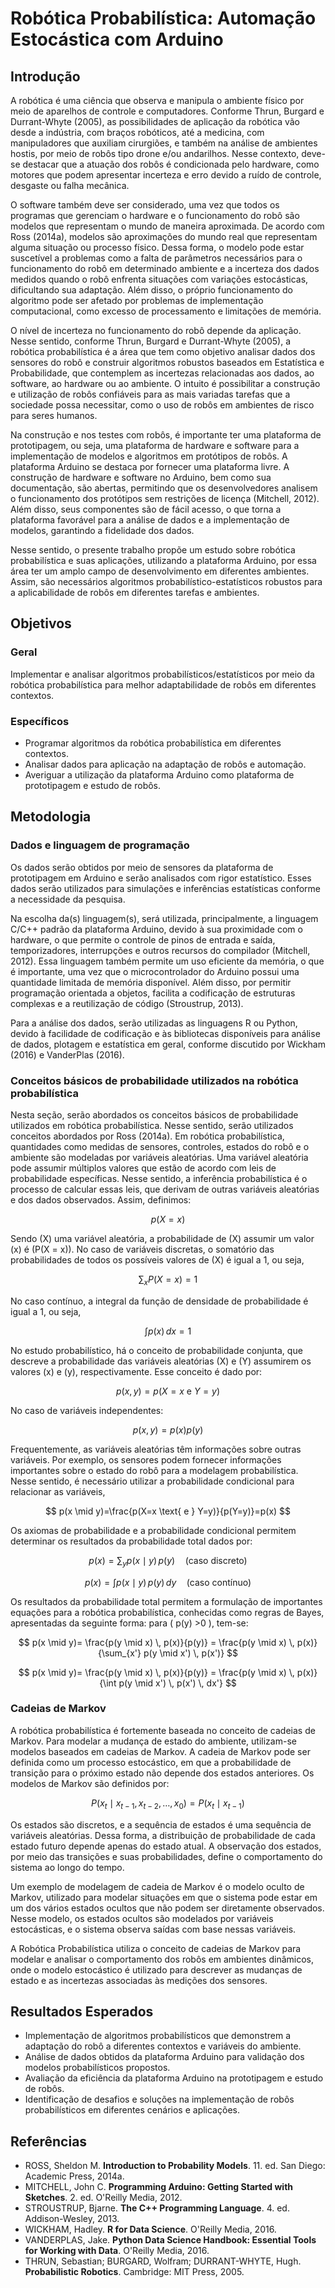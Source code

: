 # Robótica Probabilística: Automação Estocástica com Arduino

## Introdução

A robótica é uma ciência que observa e manipula o ambiente físico por meio de aparelhos de controle e computadores. Conforme Thrun, Burgard e Durrant-Whyte (2005), as possibilidades de aplicação da robótica vão desde a indústria, com braços robóticos, até a medicina, com manipuladores que auxiliam cirurgiões, e também na análise de ambientes hostis, por meio de robôs tipo drone e/ou andarilhos. Nesse contexto, deve-se destacar que a atuação dos robôs é condicionada pelo hardware, como motores que podem apresentar incerteza e erro devido a ruído de controle, desgaste ou falha mecânica.

O software também deve ser considerado, uma vez que todos os programas que gerenciam o hardware e o funcionamento do robô são modelos que representam o mundo de maneira aproximada. De acordo com Ross (2014a), modelos são aproximações do mundo real que representam alguma situação ou processo físico. Dessa forma, o modelo pode estar suscetível a problemas como a falta de parâmetros necessários para o funcionamento do robô em determinado ambiente e a incerteza dos dados medidos quando o robô enfrenta situações com variações estocásticas, dificultando sua adaptação. Além disso, o próprio funcionamento do algoritmo pode ser afetado por problemas de implementação computacional, como excesso de processamento e limitações de memória.

O nível de incerteza no funcionamento do robô depende da aplicação. Nesse sentido, conforme Thrun, Burgard e Durrant-Whyte (2005), a robótica probabilística é a área que tem como objetivo analisar dados dos sensores do robô e construir algoritmos robustos baseados em Estatística e Probabilidade, que contemplem as incertezas relacionadas aos dados, ao software, ao hardware ou ao ambiente. O intuito é possibilitar a construção e utilização de robôs confiáveis para as mais variadas tarefas que a sociedade possa necessitar, como o uso de robôs em ambientes de risco para seres humanos.

Na construção e nos testes com robôs, é importante ter uma plataforma de prototipagem, ou seja, uma plataforma de hardware e software para a implementação de modelos e algoritmos em protótipos de robôs. A plataforma Arduino se destaca por fornecer uma plataforma livre. A construção de hardware e software no Arduino, bem como sua documentação, são abertas, permitindo que os desenvolvedores analisem o funcionamento dos protótipos sem restrições de licença (Mitchell, 2012). Além disso, seus componentes são de fácil acesso, o que torna a plataforma favorável para a análise de dados e a implementação de modelos, garantindo a fidelidade dos dados.

Nesse sentido, o presente trabalho propõe um estudo sobre robótica probabilística e suas aplicações, utilizando a plataforma Arduino, por essa área ter um amplo campo de desenvolvimento em diferentes ambientes. Assim, são necessários algoritmos probabilístico-estatísticos robustos para a aplicabilidade de robôs em diferentes tarefas e ambientes.

## Objetivos

### Geral

Implementar e analisar algoritmos probabilísticos/estatísticos por meio da robótica probabilística para melhor adaptabilidade de robôs em diferentes contextos.

### Específicos

- Programar algoritmos da robótica probabilística em diferentes contextos.
- Analisar dados para aplicação na adaptação de robôs e automação.
- Averiguar a utilização da plataforma Arduino como plataforma de prototipagem e estudo de robôs.

## Metodologia

### Dados e linguagem de programação

Os dados serão obtidos por meio de sensores da plataforma de prototipagem em Arduino e serão analisados com rigor estatístico. Esses dados serão utilizados para simulações e inferências estatísticas conforme a necessidade da pesquisa.

Na escolha da(s) linguagem(s), será utilizada, principalmente, a linguagem C/C++ padrão da plataforma Arduino, devido à sua proximidade com o hardware, o que permite o controle de pinos de entrada e saída, temporizadores, interrupções e outros recursos do compilador (Mitchell, 2012). Essa linguagem também permite um uso eficiente da memória, o que é importante, uma vez que o microcontrolador do Arduino possui uma quantidade limitada de memória disponível. Além disso, por permitir programação orientada a objetos, facilita a codificação de estruturas complexas e a reutilização de código (Stroustrup, 2013).

Para a análise dos dados, serão utilizadas as linguagens R ou Python, devido à facilidade de codificação e às bibliotecas disponíveis para análise de dados, plotagem e estatística em geral, conforme discutido por Wickham (2016) e VanderPlas (2016).

### Conceitos básicos de probabilidade utilizados na robótica probabilística

Nesta seção, serão abordados os conceitos básicos de probabilidade utilizados em robótica probabilística. Nesse sentido, serão utilizados conceitos abordados por Ross (2014a). Em robótica probabilística, quantidades como medidas de sensores, controles, estados do robô e o ambiente são modeladas por variáveis aleatórias. Uma variável aleatória pode assumir múltiplos valores que estão de acordo com leis de probabilidade específicas. Nesse sentido, a inferência probabilística é o processo de calcular essas leis, que derivam de outras variáveis aleatórias e dos dados observados. Assim, definimos:


```math
p(X=x)
````

Sendo \(X\) uma variável aleatória, a probabilidade de \(X\) assumir um valor \(x\) é \(P(X = x)\). No caso de variáveis discretas, o somatório das probabilidades de todos os possíveis valores de \(X\) é igual a 1, ou seja,

$$
\sum_x P(X=x)=1
$$

No caso contínuo, a integral da função de densidade de probabilidade é igual a 1, ou seja,

$$
\int p(x) \, dx = 1
$$

No estudo probabilístico, há o conceito de probabilidade conjunta, que descreve a probabilidade das variáveis aleatórias \(X\) e \(Y\) assumirem os valores \(x\) e \(y\), respectivamente. Esse conceito é dado por:

$$
p(x,y)=p(X=x \text{ e } Y=y)
$$

No caso de variáveis independentes:

$$
p(x,y)=p(x)p(y)
$$

Frequentemente, as variáveis aleatórias têm informações sobre outras variáveis. Por exemplo, os sensores podem fornecer informações importantes sobre o estado do robô para a modelagem probabilística. Nesse sentido, é necessário utilizar a probabilidade condicional para relacionar as variáveis,

$$
p(x \mid y)=\frac{p(X=x \text{ e } Y=y)}{p(Y=y)}=p(x)
$$

Os axiomas de probabilidade e a probabilidade condicional permitem determinar os resultados da probabilidade total dados por:

$$
p(x)=\sum_y p(x \mid y) \, p(y) \quad \text{(caso discreto)}
$$

$$
p(x)=\int p(x \mid y) \, p(y) \, dy \quad \text{(caso contínuo)}
$$

Os resultados da probabilidade total permitem a formulação de importantes equações para a robótica probabilística, conhecidas como regras de Bayes, apresentadas da seguinte forma: para \( p(y) >0 \), tem-se:

$$
p(x \mid y)= \frac{p(y \mid x) \, p(x)}{p(y)} = \frac{p(y \mid x) \, p(x)}{\sum_{x'} p(y \mid x') \, p(x')}
$$

$$
p(x \mid y)= \frac{p(y \mid x) \, p(x)}{p(y)} = \frac{p(y \mid x) \, p(x)}{\int p(y \mid x') \, p(x') \, dx'}
$$

### Cadeias de Markov

A robótica probabilística é fortemente baseada no conceito de cadeias de Markov. Para modelar a mudança de estado do ambiente, utilizam-se modelos baseados em cadeias de Markov. A cadeia de Markov pode ser definida como um processo estocástico, em que a probabilidade de transição para o próximo estado não depende dos estados anteriores. Os modelos de Markov são definidos por:

$$
P(x_t \mid x_{t-1}, x_{t-2}, \dots, x_0)=P(x_t \mid x_{t-1})
$$

Os estados são discretos, e a sequência de estados é uma sequência de variáveis aleatórias. Dessa forma, a distribuição de probabilidade de cada estado futuro depende apenas do estado atual. A observação dos estados, por meio das transições e suas probabilidades, define o comportamento do sistema ao longo do tempo.

Um exemplo de modelagem de cadeia de Markov é o modelo oculto de Markov, utilizado para modelar situações em que o sistema pode estar em um dos vários estados ocultos que não podem ser diretamente observados. Nesse modelo, os estados ocultos são modelados por variáveis estocásticas, e o sistema observa saídas com base nessas variáveis.

A Robótica Probabilística utiliza o conceito de cadeias de Markov para modelar e analisar o comportamento dos robôs em ambientes dinâmicos, onde o modelo estocástico é utilizado para descrever as mudanças de estado e as incertezas associadas às medições dos sensores.

## Resultados Esperados

- Implementação de algoritmos probabilísticos que demonstrem a adaptação do robô a diferentes contextos e variáveis do ambiente.
- Análise de dados obtidos da plataforma Arduino para validação dos modelos probabilísticos propostos.
- Avaliação da eficiência da plataforma Arduino na prototipagem e estudo de robôs.
- Identificação de desafios e soluções na implementação de robôs probabilísticos em diferentes cenários e aplicações.

## Referências

- ROSS, Sheldon M. **Introduction to Probability Models**. 11. ed. San Diego: Academic Press, 2014a.
- MITCHELL, John C. **Programming Arduino: Getting Started with Sketches**. 2. ed. O'Reilly Media, 2012.
- STROUSTRUP, Bjarne. **The C++ Programming Language**. 4. ed. Addison-Wesley, 2013.
- WICKHAM, Hadley. **R for Data Science**. O'Reilly Media, 2016.
- VANDERPLAS, Jake. **Python Data Science Handbook: Essential Tools for Working with Data**. O'Reilly Media, 2016.
- THRUN, Sebastian; BURGARD, Wolfram; DURRANT-WHYTE, Hugh. **Probabilistic Robotics**. Cambridge: MIT Press, 2005.
